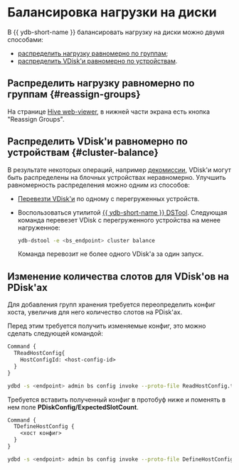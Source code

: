 # Балансировка нагрузки на диски

В {{ ydb-short-name }} балансировать нагрузку на диски можно двумя способами:

* [распределить нагрузку равномерно по группам](#reassign-groups);
* [распределить VDisk'и равномерно по устройствам](#cluster-balance).

## Распределить нагрузку равномерно по группам {#reassign-groups}

На странице [Hive web-viewer](../embedded_monitoring/hive.md#reassign_groups), в нижней части экрана есть кнопка "Reassign Groups".

## Распределить VDisk'и равномерно по устройствам {#cluster-balance}

В результате некоторых операций, например [декомиссии](../../administration/decommissioning.md), VDisk'и могут быть распределены на блочных устройствах неравномерно. Улучшить равномерность распределения можно одним из способов:

* [Перевезти VDisk'и](moving_vdisks.md#moving_vdisk) по одному с перегруженных устройств.
* Воспользоваться утилитой [{{ ydb-short-name }} DSTool](../../reference/ydb-dstool/index.md). Следующая команда перевезет VDisk с перегруженного устройства на менее нагруженное:

    ```bash
    ydb-dstool -e <bs_endpoint> cluster balance
    ```

    Команда перевозит не более одного VDisk'а за один запуск.

## Изменение количествa слотов для VDisk'ов на PDisk'ах

Для добавления групп хранения требуется переопределить конфиг хоста, увеличив для него количество слотов на PDisk'ах.

Перед этим требуется получить изменяемые конфиг, это можно сделать следующей командой:

```proto
Command {
  TReadHostConfig{
    HostConfigId: <host-config-id>
  }
}
```

```bash
ydbd -s <endpoint> admin bs config invoke --proto-file ReadHostConfig.txt
```

Требуется вставить полученный конфиг в протобуф ниже и поменять в нем поле **PDiskConfig/ExpectedSlotCount**.

```proto
Command {
  TDefineHostConfig {
    <хост конфиг>
  }
}
```

```bash
ydbd -s <endpoint> admin bs config invoke --proto-file DefineHostConfig.txt
```
